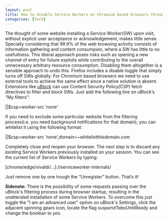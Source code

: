 ```yaml
---
layout: post
title: How to disable Service Workers on Chromium based browsers through uBlock
categories: [Tech]
---
```


The thought of some website installing a Service Worker(SW) upon visit, without explicit user acceptance or acknowledgement, makes little sense. Specially considering that 99.9% of the web browsing activity consists of information gathering and content consumpion, where a SW has little to no usefullness. This liberal approach poses risks such as opening a new channel of entry for future exploits while contributing to the overall unnecessary arbitrary resource consumption. Disabling them altogether is a sensible approach to undo this. 
Firefox includes a disable toggle that simply turns off SWs globally. For Chromium based browsers we need to use external tools to achieve the same effect since a native solution is absent. Extensions like <a href="https://github.com/gorhill/uBlock">uBlock</a> can use Content Security Policy(CSP) fetch directives to filter and block SWs. 
Just add the following line on uBlock’s “My filters”: 
<p class="message">||$csp=worker-src 'none'</p> 
If you need to exclude some particular website from the filtering process(i.e. you need background notifications for that domain), you can whitelist it using the following format: 
<p class="message">||$csp=worker-src 'none',domain=~whitelistthisdomain.com</p> 
Completely close and reopen your browser. The next step is to discard any existing Service Workers previously installed on your session. You can see the current list of Service Workers by typing: 
<p class="message">[chrome/edge/vivaldi/...]://serviceworker-internals/</p> 
Just remove one by one trough the “Unregister” button. 
That’s it!

<b>Sidenote:</b> There is the possibility of some requests passing over the uBlock's flitering process during browser startup, resulting in the unattended installation of some Service Workers. To overcome this just toggle the "I am an advanced user" option on uBlock's Settings, click the adjacent spinning gears icon, locate the flag <i>suspendTabsUntilReady</i> and change the boolean to <i>yes</i>.
